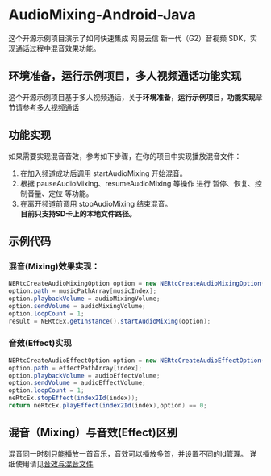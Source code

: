 # AudioMixing-Android-Java

这个开源示例项目演示了如何快速集成 网易云信 新一代（G2）音视频 SDK，实现通话过程中混音效果功能。

## 环境准备，运行示例项目，多人视频通话功能实现

这个开源示例项目基于多人视频通话，关于**环境准备**，**运行示例项目**，**功能实现**章节请参考[多人视频通话](https://github.com/netease-im/Basic-Video-Call/blob/master/Group-Video/NERtcSample-GroupVideoCall-Android-Java/README.md)
## 功能实现

如果需要实现混音音效，参考如下步骤，在你的项目中实现播放混音文件：

1. 在加入频道成功后调用 startAudioMixing 开始混音。
2. 根据 pauseAudioMixing、resumeAudioMixing 等操作 进行 暂停、恢复、控制音量、定位 等功能。
3. 在离开频道前调用 stopAudioMixing 结束混音。
<br>**目前只支持SD卡上的本地文件路径。**

## 示例代码

### 混音(Mixing)效果实现：
```java
NERtcCreateAudioMixingOption option = new NERtcCreateAudioMixingOption();
option.path = musicPathArray[musicIndex];
option.playbackVolume = audioMixingVolume;
option.sendVolume = audioMixingVolume;
option.loopCount = 1;
result = NERtcEx.getInstance().startAudioMixing(option);
```

### 音效(Effect)实现
```java
NERtcCreateAudioEffectOption option = new NERtcCreateAudioEffectOption();
option.path = effectPathArray[index];
option.playbackVolume = audioEffectVolume;
option.sendVolume = audioEffectVolume;
option.loopCount = 1;
neRtcEx.stopEffect(index2Id(index));
return neRtcEx.playEffect(index2Id(index),option) == 0;
```

## 混音（Mixing）与音效(Effect)区别
混音同一时刻只能播放一首音乐，音效可以播放多首，并设置不同的Id管理。
详细使用请见[音效与混音文件](https://dev.yunxin.163.com/docs/product/%E9%9F%B3%E8%A7%86%E9%A2%91%E9%80%9A%E8%AF%9D2.0/%E8%BF%9B%E9%98%B6%E5%8A%9F%E8%83%BD/%E9%9F%B3%E9%A2%91%E7%AE%A1%E7%90%86/%E9%9F%B3%E6%95%88%E4%B8%8E%E6%B7%B7%E9%9F%B3%E6%96%87%E4%BB%B6)




